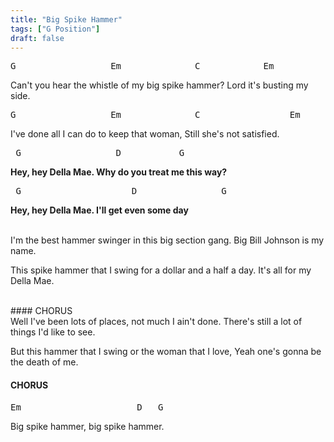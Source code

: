 ```yaml
---
title: "Big Spike Hammer"
tags: ["G Position"]
draft: false
---
```


<pre class="nobackground">G                  Em              C            Em</pre>
Can't you hear the whistle of my big spike hammer? Lord it's busting my side.
<pre class="nobackground">G                  Em              C                 Em      D</pre>
I've done all I can do to keep that woman, Still she's not satisfied.

<pre class="nobackground"> G                  D           G</pre>
**Hey, hey Della Mae. Why do you treat me this way?**
<pre class="nobackground"> G                     D                G</pre>
**Hey, hey Della Mae. I'll get even some day**

<br>
I'm the best hammer swinger in this big section gang. Big Bill Johnson is my name.

This spike hammer that I swing for a dollar and a half a day. It's all for my Della Mae.

<br>
#### CHORUS
<br>
Well I've been lots of places, not much I ain't done. There's still a lot of things I'd like to see.

But this hammer that I swing or the woman that I love, Yeah one's gonna be the death of me. 


#### CHORUS

<pre class="nobackground">Em                      D   G</pre> 
Big spike hammer, big spike hammer.

